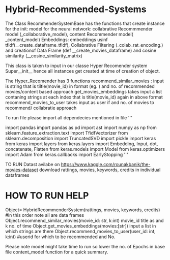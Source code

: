 # Hybrid-Recommended-Systems


 The Class RecommenderSystemBase has the functions that create instance for the init:
 model for the neural network: collabrative Recommmender model (_collaborative_model), content Recommender model( _content_model)
 Embeddings: embeddings usinf tfidf(__create_dataframe_tfidf), Collabrative Filtering (_colab_rat_encoding.) 
 and creationof Data Frame (def __create_movies_dataframe) and cosine similarity (__cosine_similarity_matrix)
 
 
 This class is taken to input in our classe Hyper Recomender system Super__init__ hence all instances get created at time of creation of object.
 
 The Hyper_Recomender
 has 3 functions
 recommend_similar_movies : input is string that is tiltle(movie_id) in format (eg. ) and no. of recommended movies/content based approach 
 get_movies_embeddings  takes input a list contaning strings at each index that is title(movie_id) again in above format 
 recommend_movies_to_user  takes input as user if and no. of movies to recommend/ collabratie approach
 
 
 To run file please import all dependecies mentioned in file 
 '''
 
 import pandas
import pandas as pd
import ast
import numpy as np
from sklearn.feature_extraction.text import TfidfVectorizer
from sklearn.decomposition import TruncatedSVD
import pickle
import keras
from keras import layers
from keras.layers import Embedding, Input, dot, concatenate, Flatten
from keras.models import Model
from keras.optimizers import Adam
from keras.callbacks import EarlyStopping
'''


TO RUN
Datast avilabe on https://www.kaggle.com/rounakbanik/the-movies-dataset
download rattings, movies, keywords, credits in individual dataframes

# HOW TO RUN HELP
Object= HybridRecommenderSystem(rattings, movies, keywords, credits) 
#in this order note all are data frames
Object.recommend_similar_movies(movie_id: str, k:int)
movie_id title as   and k no. of time 
Object.get_movies_embeddings(movies:[str])
input a list in which strings are there
Object.recommend_movies_to_user(user_id: int, k:int)
#userid for which to be recommended and No.


Please note model might take time to run so lower the no. of Epochs in base file content_model function for a quick summary. 

 
 
 
 
 
